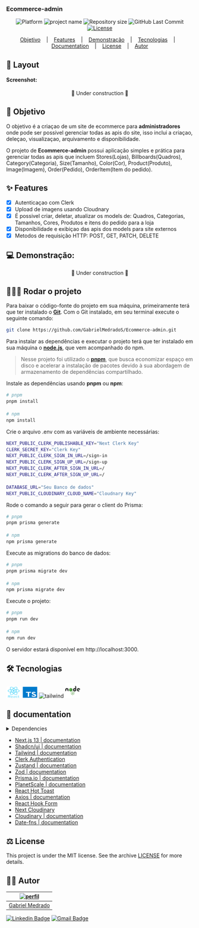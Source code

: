 ### Ecommerce-admin

<p align='center'>
<b height="50%" width="50%"></b>
</p>

<p align="center">
    <img alt="Platform" src="https://img.shields.io/static/v1?label=Platform&message=PC&color=030712&labelColor=262626">
    <img alt="project name" src="https://img.shields.io/badge/Ecommerce-admin-030712?&labelColor=262626"></img>    
    <img alt="Repository size" src="https://img.shields.io/github/repo-size/GabrielMedradoS/Ecommerce-admin?color=030712&labelColor=262626">
    <img alt="GitHub Last Commit" src="https://img.shields.io/github/last-commit/gabrielmedrados/ecommerce-admin?&color=030712&labelColor=262626">    
    <a href="">
        <img alt="License" src="https://img.shields.io/static/v1?label=License&message=MIT&color=030712&labelColor=262626">
    </a>
</p>

<p align="center">
    <a href="#-objetivo">Objetivo</a> &nbsp;&nbsp;&nbsp;|&nbsp;&nbsp;&nbsp;
    <a href="#-features">Features</a> &nbsp;&nbsp;&nbsp;|&nbsp;&nbsp;&nbsp;
    <a href="#-demonstração">Demonstração</a> &nbsp;&nbsp;&nbsp;|&nbsp;&nbsp;&nbsp;
    <a href="#-tecnologias">Tecnologias</a> &nbsp;&nbsp;&nbsp;|&nbsp;&nbsp;&nbsp;
    <a href="#-documentation">Documentation</a> &nbsp;&nbsp;&nbsp;|&nbsp;&nbsp;&nbsp;
    <a href="LICENSE">License</a> &nbsp;&nbsp;&nbsp;|&nbsp;&nbsp;&nbsp;
    <a href="#-autor">Autor</a> 
</p>

## 🚧 Layout 

#### Screenshot:

<div align='center'>
🚧 Under construction 🚧
</div>

## 🎯 Objetivo

O objetivo é a criaçao de um site de ecommerce para **administradores** onde pode ser possivel gerenciar todas as apis do site, isso inclui a criaçao, deleçao, visualizaçao, arquivamento e disponibilidade. 

O projeto de **Ecommerce-admin** possui aplicação simples e prática para gerenciar todas as apis que incluem Stores(Lojas), Billboards(Quadros), Category(Categoria), Size(Tamanho), Color(Cor), Product(Produto), Image(Imagem), Order(Pedido), OrderItem(Item do pedido). 

## ✨ Features

- [x] Autenticaçao com Clerk
- [x] Upload de imagens usando Cloudnary
- [x] É possivel criar, deletar, atualizar os models de: Quadros, Categorias, Tamanhos, Cores, Produtos e itens do pedido para a loja
- [x] Disponibilidade e exibiçao das apis dos models para site externos
- [x] Metodos de requisição HTTP: POST, GET, PATCH, DELETE

## 💻 Demonstração:

<div align='center'>
🚧 Under construction 🚧
</div>

## 🚴🏻‍♂️ Rodar o projeto 

Para baixar o código-fonte do projeto em sua máquina, primeiramente terá que ter instalado o [**Git**](https://git-scm.com/).
Com o Git instalado, em seu terminal execute o seguinte comando:

```bash
git clone https://github.com/GabrielMedradoS/Ecommerce-admin.git
```

Para instalar as dependências e executar o projeto terá que ter instalado em sua máquina o [**node.js**](https://nodejs.org/en/), que vem acompanhado do npm.

> Nesse projeto foi utilizado o [**pnpm**](https://pnpm.io/), que busca economizar espaço em disco e acelerar a instalação de pacotes devido à sua abordagem de armazenamento de dependências compartilhado.

Instale as dependências usando **pnpm** ou **npm**:

```bash
# pnpm
pnpm install

# npm
npm install
```

Crie o arquivo .env com as variáveis de ambiente necessárias:

```bash
NEXT_PUBLIC_CLERK_PUBLISHABLE_KEY="Next Clerk Key"
CLERK_SECRET_KEY="Clerk Key"
NEXT_PUBLIC_CLERK_SIGN_IN_URL=/sign-in
NEXT_PUBLIC_CLERK_SIGN_UP_URL=/sign-up
NEXT_PUBLIC_CLERK_AFTER_SIGN_IN_URL=/
NEXT_PUBLIC_CLERK_AFTER_SIGN_UP_URL=/

DATABASE_URL="Seu Banco de dados"
NEXT_PUBLIC_CLOUDINARY_CLOUD_NAME="Cloudnary Key"
```

Rode o comando a seguir para gerar o client do Prisma:

```bash
# pnpm
pnpm prisma generate

# npm
npm prisma generate
```

Execute as migrations do banco de dados:

```bash
# pnpm
pnpm prisma migrate dev

# npm
npm prisma migrate dev
```

Execute o projeto:

```bash
# pnpm
pnpm run dev

# npm
npm run dev
```

O servidor estará disponível em http://localhost:3000.

## 🛠 Tecnologias 

<div>
  <img src="https://raw.githubusercontent.com/devicons/devicon/master/icons/react/react-original-wordmark.svg" alt="react" height="30" width="40"/>
  <img src="https://raw.githubusercontent.com/devicons/devicon/master/icons/typescript/typescript-original.svg"
  alt="typescript" height="30" width="40"/>
  <img src="https://cdn.jsdelivr.net/gh/devicons/devicon/icons/tailwindcss/tailwindcss-plain.svg" alt="tailwind" height="30" width="40" />
  <img src="https://raw.githubusercontent.com/devicons/devicon/master/icons/nodejs/nodejs-original-wordmark.svg" alt="nodejs" width="40" height="40"/>
</div>

## 📜 documentation 

<details>
    <summary>Dependencies</summary>

```json
{
  "name": "e-commerce",
  "version": "0.1.0",
  "private": true,
  "scripts": {
    "dev": "next dev",
    "build": "next build",
    "start": "next start",
    "lint": "next lint"
  },
  "dependencies": {
    "@clerk/nextjs": "^4.27.2",
    "@hookform/resolvers": "^3.3.2",
    "@prisma/client": "^5.6.0",
    "@radix-ui/react-dialog": "^1.0.5",
    "@radix-ui/react-label": "^2.0.2",
    "@radix-ui/react-popover": "^1.0.7",
    "@radix-ui/react-separator": "^1.0.3",
    "@radix-ui/react-slot": "^1.0.2",
    "axios": "^1.6.2",
    "class-variance-authority": "^0.7.0",
    "clsx": "^2.0.0",
    "cmdk": "^0.2.0",
    "lucide-react": "^0.294.0",
    "next": "14.0.3",
    "react": "^18",
    "react-dom": "^18",
    "react-hook-form": "^7.48.2",
    "react-hot-toast": "^2.4.1",
    "tailwind-merge": "^2.0.0",
    "tailwindcss-animate": "^1.0.7",
    "zod": "^3.22.4",
    "zustand": "^4.4.7"
  },
  "devDependencies": {
    "@types/node": "^20",
    "@types/react": "^18",
    "@types/react-dom": "^18",
    "autoprefixer": "^10.0.1",
    "eslint": "^8",
    "eslint-config-next": "14.0.3",
    "postcss": "^8",
    "prisma": "^5.6.0",
    "tailwindcss": "^3.3.0",
    "typescript": "^5"
  }
}
```

</details>

- [Next.js 13 | documentation](https://nextjs.org/docs)
- [Shadcn/ui | documentation](https://ui.shadcn.com/docs/installation/vite)
- [Tailwind | documentation](https://tailwindcss.com/docs/installation/using-postcss)
- [Clerk Authentication](https://clerk.com/)
- [Zustand | documentation](https://docs.pmnd.rs/zustand/getting-started/introduction)
- [Zod | documentation](https://zod.dev/)
- [Prisma.io | documentation](https://www.prisma.io/docs/getting-started/quickstart)
- [PlanetScale | documentation](https://planetscale.com/)
- [React Hot Toast](https://react-hot-toast.com/)
- [Axios | documentation](https://axios-http.com/ptbr/docs/intro)
- [React Hook Form](https://www.react-hook-form.com/get-started)
- [Next Cloudinary](https://next.cloudinary.dev/installation)
- [Cloudinary | documentation](https://cloudinary.com/)
- [Date-fns | documentation](https://www.npmjs.com/package/date-fns)

## ⚖️ License 

This project is under the MIT license. See the archive [LICENSE](https://github.com/GabrielMedradoS/Ecommerce-admin/blob/master/LICENSE) for more details.

## ✍🏾 Autor

| <a href="https://github.com/gabrielmedrados/"><img src="https://user-images.githubusercontent.com/73303001/126536001-655e3cbd-facd-4de1-992f-b8d9d3656ace.jpg" width="100" alt="perfil"/><br>
| :-------------------------: |
| <a href="https://github.com/gabrielmedrados/"> Gabriel Medrado |</a> |

[![Linkedin Badge](https://img.shields.io/badge/-GabrielMedrado-blue?style=flat-square&logo=Linkedin&logoColor=white)](https://www.linkedin.com/in/gabriel-medrado-de-souza-9a30b3206/)
[![Gmail Badge](https://img.shields.io/badge/-gabriel.medradoo@hotmail.com-1769ff?style=flat-square&logo=Gmail&logoColor=white)](mailto:gabriel.medradoo@hotmail.com)
